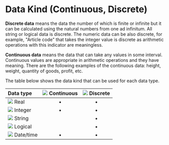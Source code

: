 # Data Kind (Continuous, Discrete)

**Discrete data** means the data the number of which is finite or infinite but it can be calculated using the natural numbers from one ad infinitum. All string or logical data is discrete. The numeric data can be also discrete, for example, "Article code" that takes the integer value is discrete as arithmetic operations with this indicator are meaningless.

**Continuous data** means the data that can take any values in some interval. Continuous values are appropriate in arithmetic operations and they have meaning. There are the following examples of the continuous data: height, weight, quantity of goods, profit, etc.

The table below shows the data kind that can be used for each data type.

| Data type| ![](../images/icons/data-types/continuous_default.svg) Continuous | ![](../images/icons/data-types/discrete_default.svg) Discrete |
| :- | :-: | :-: |
| ![](../images/icons/data-types/float_default.svg) Real | • | • |
| ![](../images/icons/data-types/integer_default.svg) Integer | • | • |
| ![](../images/icons/data-types/string_default.svg) String | | • |
| ![](../images/icons/data-types/boolean_default.svg) Logical | | • |
| ![](../images/icons/data-types/datetime_default.svg) Date/time | • | • |
